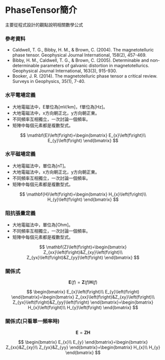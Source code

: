 # PhaseTensor簡介
主要從程式設計的觀點說明相關數學公式

### 參考資料
+ Caldwell, T. G., Bibby, H. M., & Brown, C. (2004). The magnetotelluric phase tensor. Geophysical Journal International, 158(2), 457-469.
+ Bibby, H. M., Caldwell, T. G., & Brown, C. (2005). Determinable and non-determinable parameters of galvanic distortion in magnetotellurics. Geophysical Journal International, 163(3), 915-930.
+ Booker, J. R. (2014). The magnetotelluric phase tensor a critical review. Surveys in Geophysics, 35(1), 7-40.

### 水平電場定義
+ 大地電磁法中，E單位為[mV/km]，f單位為[Hz]。
+ 大地電磁法中，x方向朝正北，y方向朝正東。
+ 不同頻率互相獨立，一次討論一個頻率。
+ 矩陣中每個元素都是複數型式。

$$
\mathbf{E}\left(f\right)=\begin{bmatrix}
E_{x}\left(f\right)\\ 
E_{y}\left(f\right) 
\end{bmatrix}
$$

### 水平磁場定義
+ 大地電磁法中，單位為[nT]。
+ 大地電磁法中，x方向朝正北，y方向朝正東。
+ 不同頻率互相獨立，一次討論一個頻率。
+ 矩陣中每個元素都是複數型式。

$$
\mathbf{H}\left(f\right)=\begin{bmatrix}
H_{x}\left(f\right)\\ 
H_{y}\left(f\right) 
\end{bmatrix}
$$

### 阻抗張量定義
+ 大地電磁法中，單位為[Ohm]。
+ 不同頻率互相獨立，一次討論一個頻率。
+ 矩陣中每個元素都是複數型式。

$$
\mathbf{Z}\left(f\right)=\begin{bmatrix}
Z_{xx}\left(f\right)&Z_{xy}\left(f\right)\\ 
Z_{yx}\left(f\right)&Z_{yy}\left(f\right) 
\end{bmatrix}
$$

### 關係式

$$
\mathbf{E}\left(f\right)=\mathbf{Z}\left(f\right)\mathbf{H}\left(f\right)
$$

$$
\begin{bmatrix}
E_{x}\left(f\right)\\ 
E_{y}\left(f\right) 
\end{bmatrix}=\begin{bmatrix}
Z_{xx}\left(f\right)&Z_{xy}\left(f\right)\\ 
Z_{yx}\left(f\right)&Z_{yy}\left(f\right) 
\end{bmatrix}=\begin{bmatrix}
H_{x}\left(f\right)\\ 
H_{y}\left(f\right) 
\end{bmatrix}
$$

### 關係式(只看單一頻率時)

$$
\mathbf{E}=\mathbf{Z}\mathbf{H}
$$

$$
\begin{bmatrix}
E_{x}\\ 
E_{y} 
\end{bmatrix}=\begin{bmatrix}
Z_{xx}&Z_{xy}\\ 
Z_{yx}&Z_{yy} 
\end{bmatrix}=\begin{bmatrix}
H_{x}\\ 
H_{y}
\end{bmatrix}
$$
